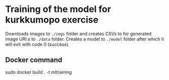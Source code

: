 # Training of the model for kurkkumopo exercise

Downloads images to `./imgs` folder and creates CSVs to for generated image URI:s to `./data` folder. Creates a model to `./model` folder after which it will exit with code 0 (success).

## Docker command

sudo docker build . -t mltraining

